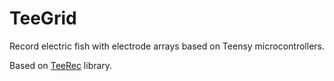 # TeeGrid
Record electric fish with electrode arrays based on Teensy microcontrollers.

Based on [TeeRec](https://github.com/janscience/TeeRec) library.

